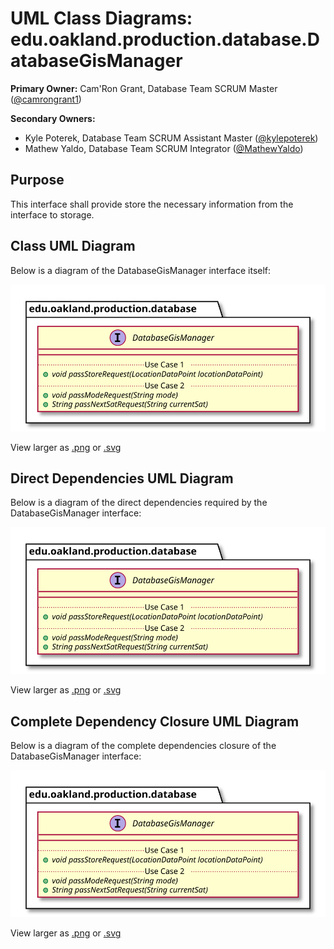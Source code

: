 # UML Class Diagrams: edu.oakland.production.database.DatabaseGisManager

**Primary Owner:** Cam'Ron Grant, Database Team SCRUM Master ([@camrongrant1](https://github.com/camrongrant1/))

**Secondary Owners:**

- Kyle Poterek, Database Team SCRUM Assistant Master ([@kylepoterek](https://github.com/kylepoterek/))
- Mathew Yaldo, Database Team SCRUM Integrator ([@MathewYaldo](https://github.com/MathewYaldo/))

## Purpose

This interface shall provide store the necessary information from the interface to storage.

## Class UML Diagram

Below is a diagram of the DatabaseGisManager interface itself:

![DatabaseGisManager](./DatabaseGisManager.svg)

View larger as [.png](./DatabaseGisManager.png) or [.svg](./DatabaseGisManager.svg)

## Direct Dependencies UML Diagram

Below is a diagram of the direct dependencies required by the DatabaseGisManager interface:

![DatabaseGisManager Direct Dependencies](./DatabaseGisManager_DirectDependencies.svg)

View larger as [.png](./DatabaseGisManager_DirectDependencies.png) or [.svg](./DatabaseGisManager_DirectDependencies.svg)

## Complete Dependency Closure UML Diagram

Below is a diagram of the complete dependencies closure of the DatabaseGisManager interface:

![DatabaseGisManager Dependency Closure](./DatabaseGisManager_Closure.svg)

View larger as [.png](./DatabaseGisManager_Closure.png) or [.svg](./DatabaseGisManager_Closure.svg)
